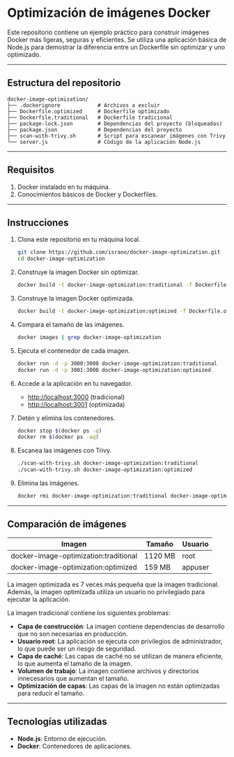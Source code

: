 # Optimización de imágenes Docker

Este repositorio contiene un ejemplo práctico para construir imágenes Docker más ligeras, seguras y eficientes. Se utiliza una aplicación básica de Node.js para demostrar la diferencia entre un Dockerfile sin optimizar y uno optimizado.

---

## Estructura del repositorio

```plaintext
docker-image-optimization/
├── .dockerignore            # Archivos a excluir
├── Dockerfile.optimized     # Dockerfile optimizado
├── Dockerfile.traditional   # Dockerfile tradicional
├── package-lock.json        # Dependencias del proyecto (bloqueadas)
├── package.json             # Dependencias del proyecto
├── scan-with-trivy.sh       # Script para escanear imágenes con Trivy
└── server.js                # Código de la aplicación Node.js
```

---

## Requisitos

1. Docker instalado en tu máquina.
2. Conocimientos básicos de Docker y Dockerfiles.

---

## Instrucciones

1. Clona este repositorio en tu máquina local.

    ```bash
    git clone https://github.com/israoo/docker-image-optimization.git
    cd docker-image-optimization
    ```

2. Construye la imagen Docker sin optimizar.

    ```bash
    docker build -t docker-image-optimization:traditional -f Dockerfile.traditional .
    ```

3. Construye la imagen Docker optimizada.

    ```bash
    docker build -t docker-image-optimization:optimized -f Dockerfile.optimized .
    ```

4. Compara el tamaño de las imágenes.

    ```bash
    docker images | grep docker-image-optimization
    ```

5. Ejecuta el contenedor de cada imagen.

    ```bash
    docker run -d -p 3000:3000 docker-image-optimization:traditional
    docker run -d -p 3001:3000 docker-image-optimization:optimized
    ```

6. Accede a la aplicación en tu navegador.

    - [http://localhost:3000](http://localhost:3000) (tradicional)
    - [http://localhost:3001](http://localhost:3001) (optimizada)

7. Detén y elimina los contenedores.

    ```bash
    docker stop $(docker ps -q)
    docker rm $(docker ps -aq)
    ```

8. Escanea las imágenes con Trivy.

    ```bash
    ./scan-with-trivy.sh docker-image-optimization:traditional
    ./scan-with-trivy.sh docker-image-optimization:optimized
    ```

9. Elimina las imágenes.

    ```bash
    docker rmi docker-image-optimization:traditional docker-image-optimization:optimized
    ```

---

## Comparación de imágenes

| Imagen                                | Tamaño  | Usuario |
|-------------------------------------- |-------- | ------- |
| docker-image-optimization:traditional | 1120 MB | root    |
| docker-image-optimization:optimized   |  159 MB | appuser |

La imagen optimizada es 7 veces más pequeña que la imagen tradicional. Además, la imagen optimizada utiliza un usuario no privilegiado para ejecutar la aplicación.

La imagen tradicional contiene los siguientes problemas:

- **Capa de construcción**: La imagen contiene dependencias de desarrollo que no son necesarias en producción.
- **Usuario root**: La aplicación se ejecuta con privilegios de administrador, lo que puede ser un riesgo de seguridad.
- **Capa de caché**: Las capas de caché no se utilizan de manera eficiente, lo que aumenta el tamaño de la imagen.
- **Volumen de trabajo**: La imagen contiene archivos y directorios innecesarios que aumentan el tamaño.
- **Optimización de capas**: Las capas de la imagen no están optimizadas para reducir el tamaño.

---

## Tecnologías utilizadas

- **Node.js**: Entorno de ejecución.
- **Docker**: Contenedores de aplicaciones.
